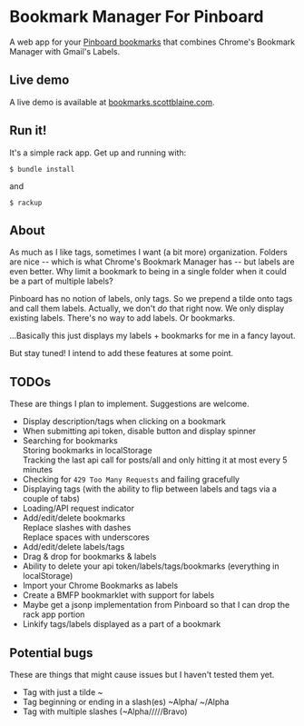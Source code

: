 # Bookmark Manager For Pinboard

A web app for your [Pinboard bookmarks](http://www.pinboard.in) that combines 
Chrome's Bookmark Manager with Gmail's Labels.

## Live demo

A live demo is available at [bookmarks.scottblaine.com](http://bookmarks.scottblaine.com/).

## Run it!

It's a simple rack app. Get up and running with:

    $ bundle install

and

    $ rackup

## About

As much as I like tags, sometimes I want (a bit more) organization. Folders are 
nice -- which is what Chrome's Bookmark Manager has -- but labels are even 
better. Why limit a bookmark to being in a single folder when it could be a 
part of multiple labels?

Pinboard has no notion of labels, only tags. So we prepend a tilde onto tags 
and call them labels. Actually, we don't _do_ that right now. We only display 
existing labels. There's no way to add labels. Or bookmarks. 

...Basically this just displays my labels + bookmarks for me in a fancy layout.

But stay tuned! I intend to add these features at some point.

## TODOs

These are things I plan to implement. Suggestions are welcome.

- Display description/tags when clicking on a bookmark
- When submitting api token, disable button and display spinner
- Searching for bookmarks  
  Storing bookmarks in localStorage  
  Tracking the last api call for posts/all and only hitting it at most every 5 minutes  
- Checking for `429 Too Many Requests` and failing gracefully
- Displaying tags (with the ability to flip between labels and tags via a couple of tabs)
- Loading/API request indicator
- Add/edit/delete bookmarks  
  Replace slashes with dashes  
  Replace spaces with underscores  
- Add/edit/delete labels/tags
- Drag & drop for bookmarks & labels
- Ability to delete your api token/labels/tags/bookmarks (everything in localStorage)
- Import your Chrome Bookmarks as labels
- Create a BMFP bookmarklet with support for labels
- Maybe get a jsonp implementation from Pinboard so that I can drop the rack app portion
- Linkify tags/labels displayed as a part of a bookmark

## Potential bugs

These are things that might cause issues but I haven't tested them yet.

- Tag with just a tilde ~
- Tag beginning or ending in a slash(es) ~Alpha/ ~/Alpha
- Tag with multiple slashes (~Alpha/////Bravo)